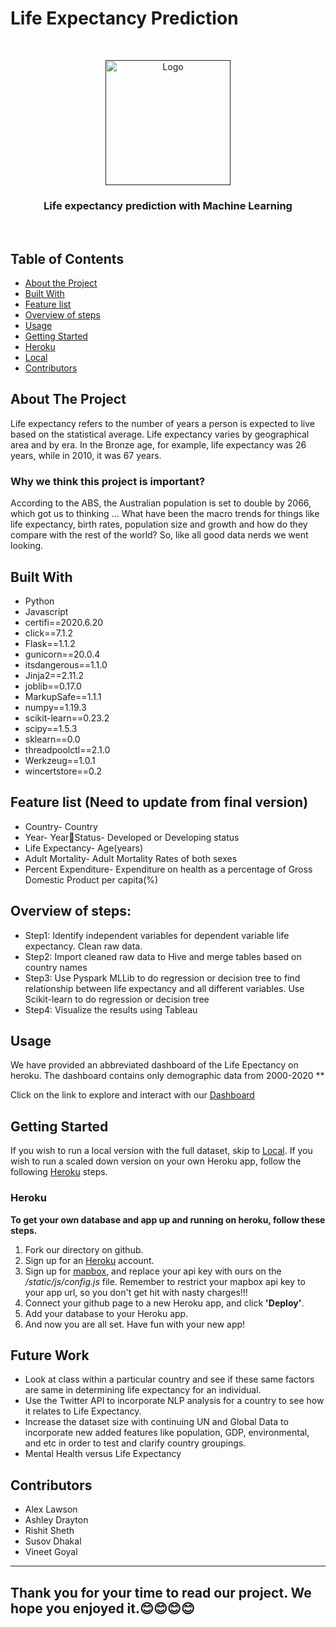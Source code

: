 # Life Expectancy Prediction 

<!---Project Logo -->
<br />
<p align="center">
  <a href=>
    <img src="https://64.media.tumblr.com/e0b750d43e878b3958f5aeef474ea1f5/tumblr_mjgwdnOS1f1s2gg27o1_250.gif" alt="Logo" width="200" height="200">
  </a>

  <h3 align="center"> Life expectancy prediction with Machine Learning </h3>
  
   
  <br />
</p>
</p>


<!-- TABLE OF CONTENTS -->
## Table of Contents

* [About the Project](#about-the-project)
* [Built With](#built-with)
* [Feature list](#Feature-list)
* [Overview of steps](#Overview-of-steps)
* [Usage](#usage)
* [Getting Started](#getting-started)
* [Heroku](#heroku)
* [Local](#local)
* [Contributors](#contributors)



<!-- ABOUT THE PROJECT -->
## About The Project
Life expectancy refers to the number of years a person is expected to live based on the statistical average. Life expectancy varies by geographical area and by era. In the Bronze age, for example, life expectancy was 26 years, while in 2010, it was 67 years.

### Why we think this project is important?
According to the ABS, the Australian population is set to double by 2066, which got us to thinking ...  What have been the macro trends for things like life expectancy, birth rates, population size and growth and how do they compare with the rest of the world?  So, like all good data nerds we went looking. 


## Built With
* Python
* Javascript
* certifi==2020.6.20
* click==7.1.2
* Flask==1.1.2
* gunicorn==20.0.4
* itsdangerous==1.1.0
* Jinja2==2.11.2
* joblib==0.17.0
* MarkupSafe==1.1.1
* numpy==1.19.3
* scikit-learn==0.23.2
* scipy==1.5.3
* sklearn==0.0
* threadpoolctl==2.1.0
* Werkzeug==1.0.1
* wincertstore==0.2


## Feature list (Need to update from final version)
* Country- Country
* Year- YearStatus- Developed or Developing status
* Life Expectancy- Age(years)
* Adult Mortality- Adult Mortality Rates of both sexes
* Percent Expenditure- Expenditure on health as a percentage of Gross Domestic Product per capita(%)

## Overview of steps: 

* Step1: Identify independent variables for dependent variable life expectancy. Clean raw data. 
* Step2: Import cleaned raw data to Hive and merge tables based on country names 
* Step3: Use Pyspark MLLib to do regression or decision tree to find relationship between life expectancy and all different variables. Use Scikit-learn to do regression or decision tree 
* Step4: Visualize the results using Tableau


<!-- USAGE EXAMPLES -->
## Usage
We have provided an abbreviated dashboard of the Life Epectancy on heroku. The dashboard contains only demographic data from 2000-2020 **

Click on the link to explore and interact with our [Dashboard](*********)


<!-- GETTING STARTED -->
## Getting Started
If you wish to run a local version with the full dataset, skip to [Local](#local). If you wish to run a scaled down version on your own Heroku app, follow the following [Heroku](#heroku) steps.

### Heroku
**To get your own database and app up and running on heroku, follow these steps.**
1. Fork our directory on github.
2. Sign up for an [Heroku](https://www.heroku.com/) account.
3. Sign up for [mapbox](https://www.mapbox.com/), and replace your api key with ours on the _/static/js/config.js_ file. Remember to restrict your mapbox api key to your app url, so you don't get hit with nasty charges!!!
4. Connect your github page to a new Heroku app, and click **'Deploy'**.
5. Add your database to your Heroku app. 
6. And now you are all set. Have fun with your new app!


## Future Work

* Look at class within a particular country and see if these same factors are same in determining life expectancy for an individual. 
* Use the Twitter API to incorporate NLP analysis for a country to see how it relates to Life Expectancy. 
* Increase the dataset size with continuing UN and Global Data to incorporate new added features like population, GDP,  environmental, and etc in order to test and clarify country groupings.  
* Mental Health versus Life Expectancy


<!-- CONTRIBUTORS -->
## Contributors

* Alex Lawson
* Ashley Drayton
* Rishit Sheth
* Susov Dhakal
* Vineet Goyal

***




## Thank you for your time to read our project. We hope you enjoyed it.😊😊😊😊

